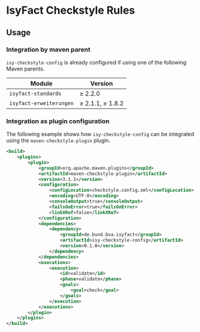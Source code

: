 # IsyFact Checkstyle Rules

## Usage

### Integration by maven parent

`isy-checkstyle-config` is already configured if using one of the following Maven parents.

| Module                  | Version                |
|-------------------------|------------------------|
| `isyfact-standards`     | &ge; 2.2.0             |
| `isyfact-erweiterungen` | &ge; 2.1.1, &ge; 1.8.2 |

### Integration as plugin configuration

The following example shows how `isy-checkstyle-config` can be integrated using the `maven-checkstyle-plugin` plugin.

```xml
<build>
    <plugins>
        <plugin>
            <groupId>org.apache.maven.plugins</groupId>
            <artifactId>maven-checkstyle-plugin</artifactId>
            <version>3.1.1</version>
            <configuration>
                <configLocation>checkstyle.config.xml</configLocation>
                <encoding>UTF-8</encoding>
                <consoleOutput>true</consoleOutput>
                <failsOnError>true</failsOnError>
                <linkXRef>false</linkXRef>
            </configuration>
            <dependencies>
                <dependency>
                    <groupId>de.bund.bva.isyfact</groupId>
                    <artifactId>isy-checkstyle-config</artifactId>
                    <version>0.1.0</version>
                </dependency>
            </dependencies>
            <executions>
                <execution>
                    <id>validate</id>
                    <phase>validate</phase>
                    <goals>
                        <goal>check</goal>
                    </goals>
                </execution>
            </executions>
        </plugin>
    </plugins>
</build>
```
